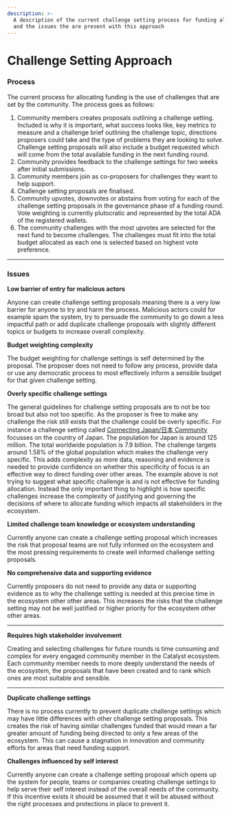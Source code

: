 ```yaml
---
description: >-
  A description of the current challenge setting process for funding allocation
  and the issues the are present with this approach
---
```


# Challenge Setting Approach

### **Process**

The current process for allocating funding is the use of challenges that are set by the community. The process goes as follows:

1. Community members creates proposals outlining a challenge setting. Included is why it is important, what success looks like, key metrics to measure and a challenge brief outlining the challenge topic, directions proposers could take and the type of problems they are looking to solve. Challenge setting proposals will also include a budget requested which will come from the total available funding in the next funding round.
2. Community provides feedback to the challenge settings for two weeks after initial submissions.
3. Community members join as co-proposers for challenges they want to help support.
4. Challenge setting proposals are finalised.
5. Community upvotes, downvotes or abstains from voting for each of the challenge setting proposals in the governance phase of a funding round. Vote weighting is currently plutocratic and represented by the total ADA of the registered wallets.
6. The community challenges with the most upvotes are selected for the next fund to become challenges. The challenges must fit into the total budget allocated as each one is selected based on highest vote preference.

****

### **Issues**

**Low barrier of entry for malicious actors**

Anyone can create challenge setting proposals meaning there is a very low barrier for anyone to try and harm the process. Malicious actors could for example spam the system, try to persuade the community to go down a less impactful path or add duplicate challenge proposals with slightly different topics or budgets to increase overall complexity.



**Budget weighting complexity**

The budget weighting for challenge settings is self determined by the proposal. The proposer does not need to follow any process, provide data or use any democratic process to most effectively inform a sensible budget for that given challenge setting.



**Overly specific challenge settings**

The general guidelines for challenge setting proposals are to not be too broad but also not too specific. As the proposer is free to make any challenge the risk still exists that the challenge could be overly specific. For instance a challenge setting called [Connecting Japan/日本 Community](https://cardano.ideascale.com/c/campaigns/26238/about) focusses on the country of Japan. The population for Japan is around 125 million. The total worldwide population is 7.9 billion. The challenge targets around 1.58% of the global population which makes the challenge very specific. This adds complexity as more data, reasoning and evidence is needed to provide confidence on whether this specificity of focus is an effective way to direct funding over other areas. The example above is not trying to suggest what specific challenge is and is not effective for funding allocation. Instead the only important thing to highlight is how specific challenges increase the complexity of justifying and governing the decisions of where to allocate funding which impacts all stakeholders in the ecosystem.



**Limited challenge team knowledge or ecosystem understanding**

Currently anyone can create a challenge setting proposal which increases the risk that proposal teams are not fully informed on the ecosystem and the most pressing requirements to create well informed challenge setting proposals.



**No comprehensive data and supporting evidence**

Currently proposers do not need to provide any data or supporting evidence as to why the challenge setting is needed at this precise time in the ecosystem other other areas. This increases the risks that the challenge setting may not be well justified or higher priority for the ecosystem other other areas.

****

**Requires high stakeholder involvement**

Creating and selecting challenges for future rounds is time consuming and complex for every engaged community member in the Catalyst ecosystem. Each community member needs to more deeply understand the needs of the ecosystem, the proposals that have been created and to rank which ones are most suitable and sensible.

****

**Duplicate challenge settings**

There is no process currently to prevent duplicate challenge settings which may have little differences with other challenge setting proposals. This creates the risk of having similar challenges funded that would mean a far greater amount of funding being directed to only a few areas of the ecosystem. This can cause a stagnation in innovation and community efforts for areas that need funding support.



**Challenges influenced by self interest**

Currently anyone can create a challenge setting proposal which opens up the system for people, teams or companies creating challenge settings to help serve their self interest instead of the overall needs of the community. If this incentive exists it should be assumed that it will be abused without the right processes and protections in place to prevent it.
